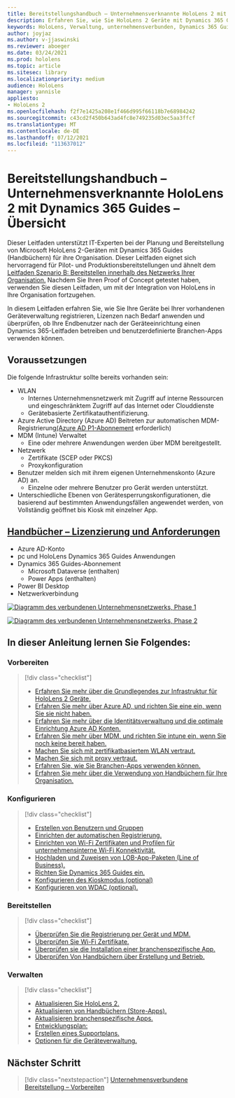 ```yaml
---
title: Bereitstellungshandbuch – Unternehmensverknannte HoloLens 2 mit Dynamics 365 Guides – Übersicht
description: Erfahren Sie, wie Sie HoloLens 2 Geräte mit Dynamics 365 Guides über ein verbundenes Unternehmensnetzwerk registrieren.
keywords: HoloLens, Verwaltung, unternehmensverbunden, Dynamics 365 Guides, AAD, Azure AD, MDM, Mobile Geräteverwaltung
author: joyjaz
ms.author: v-jjaswinski
ms.reviewer: aboeger
ms.date: 03/24/2021
ms.prod: hololens
ms.topic: article
ms.sitesec: library
ms.localizationpriority: medium
audience: HoloLens
manager: yannisle
appliesto:
- HoloLens 2
ms.openlocfilehash: f2f7e1425a208e1f466d995f66118b7e68984242
ms.sourcegitcommit: c43cd2f450b643ad4fc8e749235d03ec5aa3ffcf
ms.translationtype: MT
ms.contentlocale: de-DE
ms.lasthandoff: 07/12/2021
ms.locfileid: "113637012"
---
```

# <a name="deployment-guide---corporate-connected-hololens-2-with-dynamics-365-guides---overview"></a>Bereitstellungshandbuch – Unternehmensverknannte HoloLens 2 mit Dynamics 365 Guides – Übersicht

Dieser Leitfaden unterstützt IT-Experten bei der Planung und Bereitstellung von Microsoft HoloLens 2-Geräten mit Dynamics 365 Guides (Handbüchern) für ihre Organisation. Dieser Leitfaden eignet sich hervorragend für Pilot- und Produktionsbereitstellungen und ähnelt dem [Leitfaden Szenario B: Bereitstellen innerhalb des Netzwerks Ihrer Organisation.](/hololens/common-scenarios#scenario-b-deploy-inside-your-organizations-network) Nachdem Sie Ihren Proof of Concept getestet haben, verwenden Sie diesen Leitfaden, um mit der Integration von HoloLens in Ihre Organisation fortzugehen.

In diesem Leitfaden erfahren Sie, wie Sie Ihre Geräte bei Ihrer vorhandenen Geräteverwaltung registrieren, Lizenzen nach Bedarf anwenden und überprüfen, ob Ihre Endbenutzer nach der Geräteeinrichtung einen Dynamics 365-Leitfaden betreiben und benutzerdefinierte Branchen-Apps verwenden können. 

## <a name="prerequisites"></a>Voraussetzungen

Die folgende Infrastruktur sollte bereits vorhanden sein:
- WLAN
    - Internes Unternehmensnetzwerk mit Zugriff auf interne Ressourcen und eingeschränktem Zugriff auf das Internet oder Clouddienste
    - Gerätebasierte Zertifikatauthentifizierung.
- Azure Active Directory (Azure AD) Beitreten zur automatischen MDM-Registrierung[(Azure AD P1-Abonnement](/azure/active-directory/fundamentals/active-directory-whatis) erforderlich)
- MDM (Intune) Verwaltet
    - Eine oder mehrere Anwendungen werden über MDM bereitgestellt.
- Netzwerk 
    - Zertifikate (SCEP oder PKCS)
    - Proxykonfiguration
- Benutzer melden sich mit ihrem eigenen Unternehmenskonto (Azure AD) an.
    - Einzelne oder mehrere Benutzer pro Gerät werden unterstützt.
- Unterschiedliche Ebenen von Gerätesperrungskonfigurationen, die basierend auf bestimmten Anwendungsfällen angewendet werden, von Vollständig geöffnet bis Kiosk mit einzelner App.

## <a name="guides-licensing-and-requirements"></a>[Handbücher – Lizenzierung und Anforderungen](/dynamics365/mixed-reality/guides/requirements#licensing-and-product-requirements)

- Azure AD-Konto
- pc und HoloLens Dynamics 365 Guides Anwendungen
- Dynamics 365 Guides-Abonnement
    - Microsoft Dataverse (enthalten)
    - Power Apps (enthalten)
- Power BI Desktop
- Netzwerkverbindung

[![Diagramm des verbundenen Unternehmensnetzwerks, Phase 1 ](./images/deployment-guides-revised-scenario-b-01-1.png)](./images/deployment-guides-revised-scenario-b-01-1.png#lightbox)

[![Diagramm des verbundenen Unternehmensnetzwerks, Phase 2 ](./images/deployment-guides-revised-scenario-b-02-1.png)](./images/deployment-guides-revised-scenario-b-02-1.png#lightbox)

## <a name="in-this-guide-you-will"></a>In dieser Anleitung lernen Sie Folgendes:
### <a name="prepare"></a>Vorbereiten
> [!div class="checklist"]
>- [Erfahren Sie mehr über die Grundlegendes zur Infrastruktur für HoloLens 2 Geräte.](hololens2-corp-connected-prepare.md#infrastructure-essentials)
>- [Erfahren Sie mehr über Azure AD, und richten Sie eine ein, wenn Sie sie nicht haben.](hololens2-corp-connected-prepare.md#azure-active-directory)
>- [Erfahren Sie mehr über die Identitätsverwaltung und die optimale Einrichtung Azure AD Konten.](hololens2-corp-connected-prepare.md#identity-management)
>- [Erfahren Sie mehr über MDM, und richten Sie intune ein, wenn Sie noch keine bereit haben.](hololens2-corp-connected-prepare.md#mobile-device-management)
>- [Machen Sie sich mit zertifikatbasiertem WLAN vertraut.](hololens2-corp-connected-prepare.md#certificates)
>- [Machen Sie sich mit proxy vertraut.](hololens2-corp-connected-prepare.md#proxy)
>- [Erfahren Sie, wie Sie Branchen-Apps verwenden können.](hololens2-corp-connected-prepare.md#line-of-business-apps)
>- [Erfahren Sie mehr über die Verwendung von Handbüchern für Ihre Organisation.](hololens2-corp-connected-prepare.md#guides-playbook)
### <a name="configure"></a>Konfigurieren
> [!div class="checklist"]
>- [Erstellen von Benutzern und Gruppen](hololens2-corp-connected-configure.md#azure-users-and-groups)
>- [Einrichten der automatischen Registrierung.](hololens2-corp-connected-configure.md#auto-enrollment-on-hololens-2)
>- [Einrichten von Wi-Fi Zertifikaten und Profilen für unternehmensinterne Wi-Fi Konnektivität.](hololens2-corp-connected-configure.md#corporate-wi-fi-connectivity)
>- [Hochladen und Zuweisen von LOB-App-Paketen (Line of Business).](hololens2-corp-connected-configure.md#app-deployment)
>- [Richten Sie Dynamics 365 Guides ein.](hololens2-corp-connected-configure.md#setup-guides-application-licenses-dataverse-and-authoring)
>- [Konfigurieren des Kioskmodus (optional)](hololens2-corp-connected-configure.md#optional-kiosk-mode)
>- [Konfigurieren von WDAC (optional).](hololens2-corp-connected-configure.md#optional-wdac)
### <a name="deploy"></a>Bereitstellen
> [!div class="checklist"]
>-  [Überprüfen Sie die Registrierung per Gerät und MDM.](hololens2-corp-connected-deploy.md#enrollment-validation)
>-  [Überprüfen Sie Wi-Fi Zertifikate.](hololens2-corp-connected-deploy.md#wi-fi-certificate-validation)
>-  [Überprüfen sie die Installation einer branchenspezifische App.](hololens2-corp-connected-deploy.md#validate-lob-app-install)
>-  [Überprüfen Von Handbüchern über Erstellung und Betrieb.](hololens2-corp-connected-deploy.md#validate-dynamics-365-guides)
### <a name="maintain"></a>Verwalten
> [!div class="checklist"]
>- [Aktualisieren Sie HoloLens 2.](hololens2-corp-connected-maintain.md#update-hololens)
>- [Aktualisieren von Handbüchern (Store-Apps).](hololens2-corp-connected-maintain.md#how-to-update-dynamics-365-guides-and-other-store-apps)
>- [Aktualisieren branchenspezifische Apps.](hololens2-corp-connected-maintain.md#how-to-update-lob-apps) 
>- [Entwicklungsplan:](hololens2-corp-connected-maintain.md#development-plan) 
>- [Erstellen eines Supportplans.](hololens2-corp-connected-maintain.md#support-plan)
>- [Optionen für die Geräteverwaltung.](hololens2-corp-connected-maintain.md#device-management)

## <a name="next-step"></a>Nächster Schritt 
> [!div class="nextstepaction"]
> [Unternehmensverbundene Bereitstellung – Vorbereiten](hololens2-corp-connected-prepare.md)
